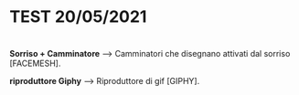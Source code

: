 # TEST 20/05/2021 <h1>

**Sorriso + Camminatore** --> Camminatori che disegnano attivati dal sorriso [FACEMESH].

**riproduttore Giphy** --> Riproduttore di gif [GIPHY].
